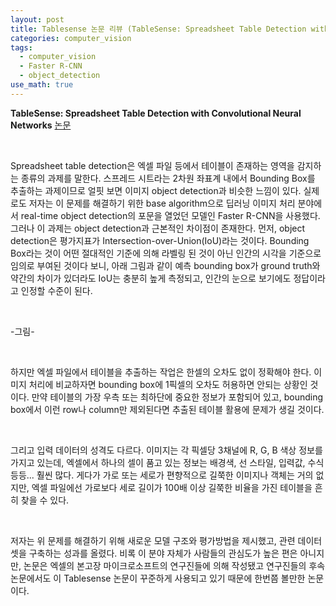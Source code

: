 ```yaml
---
layout: post
title: Tablesense 논문 리뷰 (TableSense: Spreadsheet Table Detection with Convolutional Neural Networks)
categories: computer_vision
tags: 
  - computer_vision
  - Faster R-CNN
  - object_detection
use_math: true
---
```


**TableSense: Spreadsheet Table Detection with Convolutional Neural Networks** [논문](https://www.microsoft.com/en-us/research/publication/tablesense-spreadsheet-table-detection-with-convolutional-neural-networks/) 

<br/>

Spreadsheet table detection은 엑셀 파일 등에서 테이블이 존재하는 영역을 감지하는 종류의 과제를 말한다.
스프레드 시트라는 2차원 좌표계 내에서 Bounding Box를 추출하는 과제이므로 얼핏 보면 이미지 object detection과 비슷한 느낌이 있다.
실제로도 저자는 이 문제를 해결하기 위한 base algorithm으로 딥러닝 이미지 처리 분야에서 real-time object detection의 포문을 열었던 모델인 Faster R-CNN을 사용했다.
그러나 이 과제는 object detection과 근본적인 차이점이 존재한다.
먼저, object detection은 평가지표가 Intersection-over-Union(IoU)라는 것이다.
Bounding Box라는 것이 어떤 절대적인 기준에 의해 라벨링 된 것이 아닌 인간의 시각을 기준으로 임의로 부여된 것이다 보니, 아래 그림과 같이 예측 bounding box가 ground truth와 약간의 차이가 있더라도 IoU는 충분히 높게 측정되고, 인간의 눈으로 보기에도 정답이라고 인정할 수준이 된다.

<br/>

-그림-

<br/>

하지만 엑셀 파일에서 테이블을 추출하는 작업은 한셀의 오차도 없이 정확해야 한다. 이미지 처리에 비교하자면 bounding box에 1픽셀의 오차도 허용하면 안되는 상황인 것이다.
만약 테이블의 가장 우측 또는 최하단에 중요한 정보가 포함되어 있고, bounding box에서 이런 row나 column만 제외된다면 추출된 테이블 활용에 문제가 생길 것이다.

<br/>

그리고 입력 데이터의 성격도 다르다. 이미지는 각 픽셀당 3채널에 R, G, B 색상 정보를 가지고 있는데, 엑셀에서 하나의 셀이 품고 있는 정보는 배경색, 선 스타일, 입력값, 수식 등등... 훨씬 많다.
게다가 가로 또는 세로가 편향적으로 길쭉한 이미지나 객체는 거의 없지만, 엑셀 파일에선 가로보다 세로 길이가 100배 이상 길쭉한 비율을 가진 테이블을 흔히 찾을 수 있다.

<br/>

저자는 위 문제를 해결하기 위해 새로운 모델 구조와 평가방법을 제시했고, 관련 데이터셋을 구축하는 성과를 올렸다.
비록 이 분야 자체가 사람들의 관심도가 높은 편은 아니지만, 논문은 엑셀의 본고장 마이크로소프트의 연구진들에 의해 작성됐고 연구진들의 후속 논문에서도 이 Tablesense 논문이 꾸준하게 사용되고 있기 때문에 한번쯤 볼만한 논문이다.

<br/>

